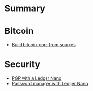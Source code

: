 # Summary

# Bitcoin

- [Build bitcoin-core from sources](./bitcoin/build_core_from_sources.md)

# Security

- [PGP with a Ledger Nano](./security/pgp_ledger/article.md)
- [Password manager with Ledger Nano](./security/pgp_ledger/article.md)
